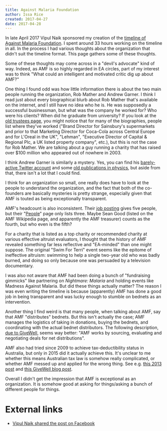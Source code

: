 ```yaml
---
title: Against Malaria Foundation
author: Issa Rice
created: 2017-04-27
date: 2017-04-28
---
```


In late April 2017 Vipul Naik sponsored my creation of the
[timeline of Against Malaria Foundation](https://timelines.issarice.com/wiki/Timeline_of_Against_Malaria_Foundation).
I spent around 33 hours working on the timeline in all.
In the process I had various thoughts about the organization that
didn't suit the timeline format.
This page gathers some of these thoughts.

Some of these thoughts may come across in a "devil's advocate" kind of way.
Indeed, as AMF is so highly regarded in EA circles,
part of my interest was to think "What could an intelligent and motivated
critic dig up about AMF?"

One thing I found odd was how little information there is about the two
main people running the organization, Rob Mather and Andrew Garner.
I think I read just about every biographical blurb about Rob Mather that's
available on the internet, and I still have no idea who he is.
He was supposedly a successful businessman, but what was the company
he worked for?
Who were his clients?
When did he graduate from university?
If you look at the [old trustees page](https://web.archive.org/web/20080310014341/http://www.worldswimagainstmalaria.com:80/aboutus_trustees.aspx#RM),
you might notice that for many of the biographies,
people list where they've worked ("Brand Director for Sainsbury's
supermarkets and prior to that Marketing Director for Coca-Cola
across Central Europe and for L'Oreal in the UK", "Lehman",
"Executive Director of Capital & Regional Plc, a UK listed property
company", etc.), but this is not the case for Rob Mather.
We are talking about a guy running a charity that has raised
over $100 million who appeared out of nowhere in 2003.

I think Andrew Garner is similarly a mystery.
Yes, you can find his [barely-active Twitter account](https://twitter.com/ajgarner)
and some [old publications in physics](https://www.ucl.ac.uk/positron-physics/uclrefyr.html),
but aside from that, there isn't a lot that I could find.

I think for an organization so small,
one really does have to look at the people to understand the organization,
and the fact that both of the co-founders are basically mysteries is
pretty strange, especially given that AMF is touted as being
exceptionally transparent.

AMF's headcount is also inconsistent.
Their [job posting][job] gives five people, but their "[People](https://www.againstmalaria.com/People.aspx)"
page only lists three.
Maybe Sean Good (listed on the AMF Wikipedia page, and apparently the AMF
treasurer) counts as the fourth, but who even is the
fifth?

For a charity that is listed as a top charity or recommended charity at
various effective altruist evaluators,
I thought that the history of AMF revealed something far less reflective
and "EA-minded" than one might suppose.
The original "Swim For Terri" event seems like the epitome of ineffective
altruism: swimming to help a single two-year old who was badly burned,
and doing so only because one was persuaded by a television documentary.

I was also not aware that AMF had been doing a bunch of "fundraising
gimmicks" like partnering on *Nightmare: Malaria* and holding events like
Madness Against Malaria.
But did these things actually matter?
The reason I was even writing the timeline is because (apparently)
AMF has done a good job in being transparent and was lucky enough
to stumble on bednets as an intervention.

Another thing I find weird is that many people, when talking about AMF,
say that AMF "distributes" bednets.
But this isn't actually the case;
AMF manages the logistics of taking in donations,
buying the bednets, and coordinating
with the actual bednet distributors.
The following description, [due to GiveWell](http://blog.givewell.org/2014/12/01/our-updated-top-charities/),
seems way better: "AMF works by sourcing, evaluating and negotiating deals
for net distributions".

AMF also had tried since 2009 to achieve tax-deductibility status in Australia,
but only in 2015 did it actually achieve this.
It's unclear to me whether this means Australian tax law is somehow really
complicated, or whether AMF messed up and applied for the wrong thing.
See e.g. [this 2013 post](https://www.againstmalaria.com/Newsitem.aspx?newsitem=Australia-Situation-regarding-application-by-AMF-%28Australia%29-for-tax-deductible-status)
and [this GiveWell blog post](http://blog.givewell.org/2015/09/08/a-tax-deductible-top-charity-for-australians/).

Overall I didn't get the impression that AMF is exceptional as an organization.
It is somehow good at asking for things/asking a bunch of different people for
things.

# External links

- [Vipul Naik shared the post on Facebook](https://www.facebook.com/vipulnaik.r/posts/10211866218306794)

[job]: https://www.againstmalaria.com/NewsItem.aspx?newsitem=AMF-is-hiring-IT-Developer "“The current five members of the AMF team are based in their home offices, and it would be ideal if the new IT Developer is able to do the same.”"
